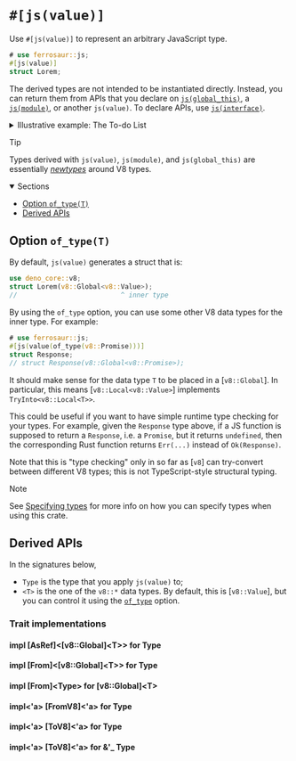 # `#[js(value)]`

Use `#[js(value)]` to represent an arbitrary JavaScript type.

```rust
# use ferrosaur::js;
#[js(value)]
struct Lorem;
```

The derived types are not intended to be instantiated directly. Instead, you can return
them from APIs that you declare on [`js(global_this)`](global-this.md), a
[`js(module)`](module.md), or another `js(value)`. To declare APIs, use
[`js(interface)`](interface.md).

<details>
  <summary>Illustrative example: The To-do List</summary>

{{#include _snippets/todo-list.md}}

</details>

> [!TIP]
>
> Types derived with `js(value)`, `js(module)`, and `js(global_this)` are essentially
> _[newtypes]_ around V8 types.

<details class="toc" open>
  <summary>Sections</summary>

- [Option `of_type(T)`](#option-of_typet)
- [Derived APIs](#derived-apis)

</details>

## Option `of_type(T)`

By default, `js(value)` generates a struct that is:

```rust
use deno_core::v8;
struct Lorem(v8::Global<v8::Value>);
//                          ^ inner type
```

By using the `of_type` option, you can use some other V8 data types for the inner type.
For example:

```rust
# use ferrosaur::js;
#[js(value(of_type(v8::Promise)))]
struct Response;
// struct Response(v8::Global<v8::Promise>);
```

It should make sense for the data type `T` to be placed in a [`v8::Global`]. In
particular, this means [`v8::Local<v8::Value>`] implements `TryInto<v8::Local<T>>`.

This could be useful if you want to have simple runtime type checking for your types.
For example, given the `Response` type above, if a JS function is supposed to return a
`Response`, i.e. a `Promise`, but it returns `undefined`, then the corresponding Rust
function returns `Err(...)` instead of `Ok(Response)`.

Note that this is "type checking" only in so far as [`v8`] can try-convert between
different V8 types; this is not TypeScript-style structural typing.

> [!NOTE]
>
> See [Specifying types](typing.md) for more info on how you can specify types when
> using this crate.

## Derived APIs

In the signatures below,

- `Type` is the type that you apply `js(value)` to;
- `<T>` is the one of the `v8::*` data types. By default, this is [`v8::Value`], but you
  can control it using the [`of_type`](#option-of_typet) option.

### Trait implementations

<div class="code-header">

#### impl [AsRef]<[v8::Global]\<T>> for Type

#### impl [From]<[v8::Global]\<T>> for Type

#### impl [From]\<Type> for [v8::Global]\<T>

#### impl<'a> [FromV8]<'a> for Type

#### impl<'a> [ToV8]<'a> for Type

#### impl<'a> [ToV8]<'a> for &'\_ Type

</div>

<!-- prettier-ignore-start -->

[newtypes]: https://doc.rust-lang.org/book/ch20-03-advanced-types.html#using-the-newtype-pattern-for-type-safety-and-abstraction

<!-- prettier-ignore-end -->
